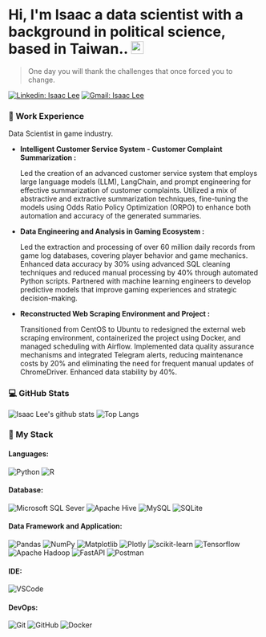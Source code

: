 # Hi, I'm Isaac a data scientist with a background in political science, based in Taiwan.. <img src="https://media.giphy.com/media/hvRJCLFzcasrR4ia7z/giphy.gif" width="25px">

> One day you will thank the challenges that once forced you to change.

[![Linkedin: Isaac Lee](https://img.shields.io/badge/-IsaacLee-blue?style=flat-square&logo=Linkedin&logoColor=white&link=https://www.linkedin.com/in/isaac-lee-459a15143/)](https://www.linkedin.com/in/isaac-lee-459a15143/)
[![Gmail: Isaac Lee](https://img.shields.io/badge/Gmail-D14836?style=flat-square&logo=gmail&logoColor=white&link=mailto:hool19965401@gmail.com)](mailto:hool19965401@gmail.com)
<br>

### 💼 Work Experience

Data Scientist in game industry.  
  * **Intelligent Customer Service System - Customer Complaint Summarization :**
    
    Led the creation of an advanced customer service system that employs large language models (LLM), LangChain, and prompt engineering for effective summarization of customer complaints.      Utilized a mix of abstractive and extractive summarization techniques, fine-tuning the models using Odds Ratio Policy Optimization (ORPO) to enhance both automation and accuracy of the     generated summaries.
    
  * **Data Engineering and Analysis in Gaming Ecosystem :**
    
    Led the extraction and processing of over 60 million daily records from game log databases, covering player behavior and game mechanics. Enhanced data accuracy by 30% using advanced
    SQL cleaning techniques and reduced manual processing by 40% through automated Python scripts. Partnered with machine learning engineers to develop predictive models that improve
    gaming experiences and strategic decision-making.

  * **Reconstructed Web Scraping Environment and Project :**

    Transitioned from CentOS to Ubuntu to redesigned the external web scraping environment, containerized the project using Docker, and managed scheduling with Airflow. Implemented data
    quality assurance mechanisms and integrated Telegram alerts, reducing maintenance costs by 20% and eliminating the need for frequent manual updates of ChromeDriver. Enhanced data
    stability by 40%.
    
### 💻 GitHub Stats

![Isaac Lee's github stats](https://github-readme-stats.vercel.app/api?username=IsaacLee0904&show_icons=true&theme=great-gatsby)
![Top Langs](https://github-readme-stats.vercel.app/api/top-langs/?username=IsaacLee0904&theme=great-gatsby&layout=compact)




### 🔧 My Stack

#### Languages:

![Python](https://img.shields.io/badge/Python-FFD43B?style=flat&logo=python&logoColor=blue)
![R](https://img.shields.io/badge/-R-0175C2?style=flat&logo=R&logoColor=white)

#### Database:

![Microsoft SQL Sever](https://img.shields.io/badge/Microsoft%20SQL%20Sever-CC2927?style=flat&logo=microsoft%20sql%20server&logoColor=white)
![Apache Hive](https://img.shields.io/badge/Apache%20Hive-FDEE21?style=flat&logo=apachehive&logoColor=black)
![MySQL](https://img.shields.io/badge/MySQL-00000F?style=flat&logo=mysql&logoColor=white)
![SQLite](https://img.shields.io/badge/SQLite-07405E?style=flat&logo=sqlite&logoColor=white)

#### Data Framework and Application:

![Pandas](https://img.shields.io/badge/pandas-%23150458.svg?style=flat&logo=pandas&logoColor=white)
![NumPy](https://img.shields.io/badge/numpy-%23013243.svg?style=flat&logo=numpy&logoColor=white)
![Matplotlib](https://img.shields.io/badge/Matplotlib-%23ffffff.svg?style=flat&logo=Matplotlib&logoColor=black)
![Plotly](https://img.shields.io/badge/Plotly-%233F4F75.svg?style=flat&logo=plotly&logoColor=white)
![scikit-learn](https://img.shields.io/badge/scikit--learn-%23F7931E.svg?style=flat&logo=scikit-learn&logoColor=white)
![Tensorflow](https://img.shields.io/badge/Tensorflow-F37626.svg?&style=flat&logo=tensorflow&logoColor=white)
![Apache Hadoop](https://img.shields.io/badge/Apache%20Hadoop-66CCFF?style=flat&logo=apachehadoop&logoColor=black)
![FastAPI](https://img.shields.io/badge/FastAPI-005571?style=flat&logo=fastapi)
![Postman](https://img.shields.io/badge/Postman-FF6C37?style=flat&logo=Postman&logoColor=white)

#### IDE:

![VSCode](https://img.shields.io/badge/-VSCode-007ACC?style=flat&logo=visual-studio-code&logoColor=white)

#### DevOps:

![Git](https://img.shields.io/badge/-Git-F05032?style=flat&logo=git&logoColor=white)
![GitHub](https://img.shields.io/badge/-Github-181717?style=flat&logo=github&logoColor=white)
![Docker](https://img.shields.io/badge/docker-%230db7ed.svg?style=flat&logo=docker&logoColor=white)

